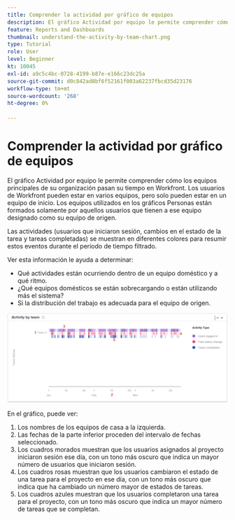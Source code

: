 ```yaml
---
title: Comprender la actividad por gráfico de equipos
description: El gráfico Actividad por equipo le permite comprender cómo los equipos principales de su organización pasan su tiempo en Workfront.
feature: Reports and Dashboards
thumbnail: understand-the-activity-by-team-chart.png
type: Tutorial
role: User
level: Beginner
kt: 10045
exl-id: a9c5c4bc-0728-4199-b87e-e166c23dc25a
source-git-commit: d0c842ad8bf6f52161f003a62237fbcd35d23176
workflow-type: tm+mt
source-wordcount: '268'
ht-degree: 0%

---
```


# Comprender la actividad por gráfico de equipos

El gráfico Actividad por equipo le permite comprender cómo los equipos principales de su organización pasan su tiempo en Workfront. Los usuarios de Workfront pueden estar en varios equipos, pero solo pueden estar en un equipo de inicio. Los equipos utilizados en los gráficos Personas están formados solamente por aquellos usuarios que tienen a ese equipo designado como su equipo de origen.

Las actividades (usuarios que iniciaron sesión, cambios en el estado de la tarea y tareas completadas) se muestran en diferentes colores para resumir estos eventos durante el período de tiempo filtrado.

Ver esta información le ayuda a determinar:

* Qué actividades están ocurriendo dentro de un equipo doméstico y a qué ritmo.
* ¿Qué equipos domésticos se están sobrecargando o están utilizando más el sistema?
* Si la distribución del trabajo es adecuada para el equipo de origen.

![Imagen que muestra una actividad por gráfico de equipo con números en las áreas que se describen en las viñetas siguientes](assets/section-3-1.png)

En el gráfico, puede ver:

1. Los nombres de los equipos de casa a la izquierda.
1. Las fechas de la parte inferior proceden del intervalo de fechas seleccionado.
1. Los cuadros morados muestran que los usuarios asignados al proyecto iniciaron sesión ese día, con un tono más oscuro que indica un mayor número de usuarios que iniciaron sesión.
1. Los cuadros rosas muestran que los usuarios cambiaron el estado de una tarea para el proyecto en ese día, con un tono más oscuro que indica que ha cambiado un número mayor de estados de tareas.
1. Los cuadros azules muestran que los usuarios completaron una tarea para el proyecto, con un tono más oscuro que indica un mayor número de tareas que se completan.
